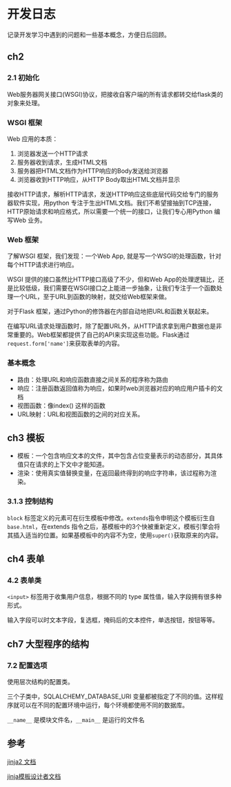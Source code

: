# 开发日志

记录开发学习中遇到的问题和一些基本概念，方便日后回顾。

## ch2

### 2.1 初始化

Web服务器网关接口(WSGI)协议，把接收自客户端的所有请求都转交给flask类的对象来处理。

### WSGI 框架

Web 应用的本质：

1. 浏览器发送一个HTTP请求
2. 服务器收到请求，生成HTML文档
3. 服务器把HTML文档作为HTTP响应的Body发送给浏览器
4. 浏览器收到HTTP响应，从HTTP Body取出HTML文档并显示

接收HTTP请求，解析HTTP请求，发送HTTP响应这些底层代码交给专门的服务器软件实现，用python 专注于生出HTML文档。我们不希望接抽到TCP连接，HTTP原始请求和响应格式，所以需要一个统一的接口，让我们专心用Python 编写Web 业务。

### Web 框架

了解WSGI 框架，我们发现：一个Web App, 就是写一个WSGI的处理函数，针对每个HTTP请求进行响应。

WSGI 提供的接口虽然比HTTP接口高级了不少，但和Web App的处理逻辑比，还是比较低级，我们需要在WSGI接口之上能进一步抽象，让我们专注于一个函数处理一个URL，至于URL到函数的映射，就交给Web框架来做。

对于Flask 框架，通过Python的修饰器在内部自动地把URL和函数关联起来。

在编写URL请求处理函数时，除了配置URL外，从HTTP请求拿到用户数据也是非常重要的。Web框架都提供了自己的API来实现这些功能。Flask通过`request.form['name']`来获取表单的内容。

### 基本概念

* 路由：处理URL和响应函数直接之间关系的程序称为路由
* 响应：注册函数返回值称为响应，如果时web浏览器对应的响应用户插卡的文档
* 视图函数：像index() 这样的函数
* URL映射：URL和视图函数的之间的对应关系。

## ch3 模板

* 模板：一个包含响应文本的文件，其中包含占位变量表示的动态部分，其具体值只在请求的上下文中才能知道。
* 渲染：使用真实值替换变量，在返回最终得到的响应字符串，该过程称为渲染。

### 3.1.3 控制结构

`block` 标签定义的元素可在衍生模板中修改。`extends`指令申明这个模板衍生自`base.html`，在extends 指令之后，基模板中的3个快被重新定义，模板引擎会将其插入适当的位置。如果基模板中的内容不为空，使用`super()`获取原来的内容。


## ch4 表单

### 4.2 表单类

`<input>` 标签用于收集用户信息，根据不同的 type 属性值，输入字段拥有很多种形式。

输入字段可以时文本字段，复选框，掩码后的文本控件，单选按钮，按钮等等。

## ch7 大型程序的结构

### 7.2 配置选项

使用层次结构的配置类。

三个子类中，SQLALCHEMY_DATABASE_URI 变量都被指定了不同的值。这样程序就可以在不同的配置环境中运行，每个环境都使用不同的数据库。

`__name__` 是模块文件名，`__main__` 是运行的文件名

## 参考

[jinja2 文档](http://docs.jinkan.org/docs/jinja2/)

[jinja模板设计者文档](http://docs.jinkan.org/docs/jinja2/templates.html)
